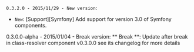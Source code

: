 `0.3.2.0 - 2015/11/29 - New version`:
* `New`: [Support][Symfony] Add support for version 3.0 of Symfony components.

0.3.0.0-alpha - 2015/01/04 - Break version:
** Break **: Update after break in class-resolver component v0.3.0.0 see its changelog for more details
